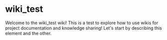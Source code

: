 # wiki_test

Welcome to the wiki_test wiki!
This is a test to explore how to use wikis for project documentation and knowledge sharing!
Let's start by describing this element and the other.
